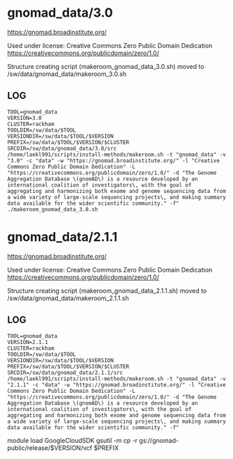 gnomad_data/3.0
========================

<https://gnomad.broadinstitute.org/>

Used under license:
Creative Commons Zero Public Domain Dedication
<https://creativecommons.org/publicdomain/zero/1.0/>

Structure creating script (makeroom_gnomad_data_3.0.sh) moved to /sw/data/gnomad_data/makeroom_3.0.sh

LOG
---

    TOOL=gnomad_data
    VERSION=3.0
    CLUSTER=rackham
    TOOLDIR=/sw/data/$TOOL
    VERSIONDIR=/sw/data/$TOOL/$VERSION
    PREFIX=/sw/data/$TOOL/$VERSION/$CLUSTER
    SRCDIR=/sw/data/gnomad_data/3.0/src
    /home/laekl991/scripts/install-methods/makeroom.sh -t "gnomad_data" -v "3.0" -c "data" -w "https://gnomad.broadinstitute.org/" -l "Creative Commons Zero Public Domain Dedication" -L "https://creativecommons.org/publicdomain/zero/1.0/" -d "The Genome Aggregation Database \(gnomAD\) is a resource developed by an international coalition of investigators\, with the goal of aggregating and harmonizing both exome and genome sequencing data from a wide variety of large-scale sequencing projects\, and making summary data available for the wider scientific community." -f"
    ./makeroom_gnomad_data_3.0.sh
gnomad_data/2.1.1
========================

<https://gnomad.broadinstitute.org/>

Used under license:
Creative Commons Zero Public Domain Dedication
<https://creativecommons.org/publicdomain/zero/1.0/>

Structure creating script (makeroom_gnomad_data_2.1.1.sh) moved to /sw/data/gnomad_data/makeroom_2.1.1.sh

LOG
---

    TOOL=gnomad_data
    VERSION=2.1.1
    CLUSTER=rackham
    TOOLDIR=/sw/data/$TOOL
    VERSIONDIR=/sw/data/$TOOL/$VERSION
    PREFIX=/sw/data/$TOOL/$VERSION/$CLUSTER
    SRCDIR=/sw/data/gnomad_data/2.1.1/src
    /home/laekl991/scripts/install-methods/makeroom.sh -t "gnomad_data" -v "2.1.1" -c "data" -w "https://gnomad.broadinstitute.org/" -l "Creative Commons Zero Public Domain Dedication" -L "https://creativecommons.org/publicdomain/zero/1.0/" -d "The Genome Aggregation Database \(gnomAD\) is a resource developed by an international coalition of investigators\, with the goal of aggregating and harmonizing both exome and genome sequencing data from a wide variety of large-scale sequencing projects\, and making summary data available for the wider scientific community." -f"
   module load GoogleCloudSDK
   gsutil -m cp -r gs://gnomad-public/release/$VERSION/vcf $PREFIX
